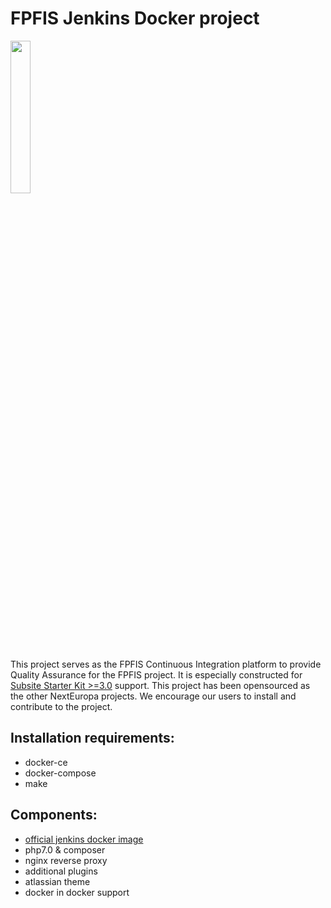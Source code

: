 # FPFIS Jenkins Docker project
<img algin="right" width="25%" src="http://www.tothenew.com/blog/wp-content/uploads/2015/10/627x302xdocker-jenkins.png.pagespeed.ic.rdLVquN8qf.png"/>

This project serves as the FPFIS Continuous Integration platform to provide Quality Assurance for the FPFIS project. It is especially constructed for [Subsite Starter Kit >=3.0](https://github.com/ec-europa/ssk) support. This project has been opensourced as the other NextEuropa projects. We encourage our users to install and contribute to the project.

## Installation requirements:
- docker-ce
- docker-compose
- make

## Components:
- [official jenkins docker image](https://github.com/jenkinsci/docker)
- php7.0 & composer
- nginx reverse proxy
- additional plugins
- atlassian theme
- docker in docker support
